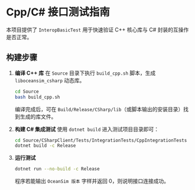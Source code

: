 # Cpp/C# 接口测试指南

本项目提供了 `InteropBasicTest` 用于快速验证 C++ 核心库与 C# 封装的互操作是否正常。

## 构建步骤
1. **编译 C++ 库**
   在 `Source` 目录下执行 `build_cpp.sh` 脚本，生成 `liboceansim_csharp` 动态库。
   ```bash
   cd Source
   bash build_cpp.sh
   ```
   编译完成后，可在 `Build/Release/CSharp/lib`（或脚本输出的安装目录）找到生成的库文件。

2. **构建 C# 集成测试**
   使用 `dotnet build` 进入测试项目目录即可：
   ```bash
   cd Source/CSharpClient/Tests/IntegrationTests/CppIntegrationTests
   dotnet build -c Release
   ```

3. **运行测试**
   ```bash
   dotnet run --no-build -c Release
   ```
   程序若能输出 `OceanSim 版本` 字样并返回 0，则说明接口连接成功。

